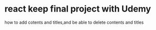 # react keep final project with Udemy
how to add cotents and titles,and be able to delete contents and titles
